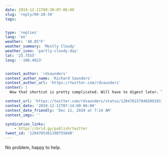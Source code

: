 ```yaml
---
date: 2019-12-11T09:30:07-06:00
slug: 'reply/09-28-39'
tags:


type: 'replies'
lang: 'en'
weather: '48.85°F'
weather_summary: 'Mostly Cloudy'
weather_icon: 'partly-cloudy-day'
lat: '25.7555'
long: '-100.4023'


context_author: 'rdsaunders'
context_author_name: 'Richard Saunders'
context_author_url: 'https://twitter.com/rdsaunders'
context: |
  Wow that shortcut is pretty complicated. Will have to digest later. Thanks for sharing your process.

context_url: 'https://twitter.com/rdsaunders/status/1204781578402091011?s=12'
context_date: '2019-12-11T07:14:00-06:00'
context_date_friendly: 'Dec 11, 2019 at 7:14 AM'
context_imgs: ''

syndication_links:
    - https://brid.gy/publish/twitter
tweet_id: '1204785361198755840'
---
```

No problem, happy to help.